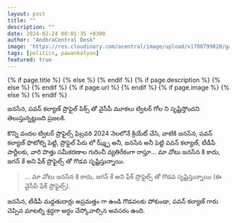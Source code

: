 ```yaml
---
layout: post
title: ""
description: ""
date: 2024-02-24 00:01:35 +0300
author: "AndhraCentral Desk"
image: 'https://res.cloudinary.com/acentral/image/upload/v1708799828/ganja/fakeycp_tdxfle.png'
tags: [politics, pawankalyan]
featured: true
---
```


<meta content="{{ site.title }}" property="og:site_name">
{% if page.title %}
  <meta content="{{ page.title }}" property="og:title">
{% else %}
  <meta content="{{ site.title }}" property="og:title">
{% endif %}
{% if page.description %}
  <meta content="{{ page.description }}" property="og:description">
{% else %}
  <meta content="{{ site.description }}" property="og:description">
{% endif %}
{% if page.url %}
  <meta content="{{ site.url }}{{ page.url }}" property="og:url">
{% endif %}
{% if page.image %}
  <meta content="https://res.cloudinary.com/acentral/image/upload/v1708799828/ganja/fakeycp_tdxfle.png" property="og:image">
{% else %}
  <meta content="{{ site.url }}/images/og.png" property="og:image">
{% endif %}

జనసేన, పవన్ కల్యాణ్ ప్రొఫైల్ పిక్స్ తో వైసీపీ మూకలు ట్విటర్ గోల ని సృష్టిస్తోందని తెలుస్తున్నట్టుంది ప్రజలకి. 

కొన్ని వందల ట్విటర్ ప్రొఫైల్స్ ఫిబ్రవరి 2024 నెలలోనే క్రియేట్ చేసి, వాటికి జనసేన, పవన్ కల్యాణ్ ఫొటోల్ని పెట్టి, ప్రొఫైల్ పేరు లో ఝ్శ్ఫ్ అనీ, జనసేన అనీ పెట్టి పవన్ కల్యాణ్, టీడీపీ పార్టీలకు, వారి పొత్తు సమీకరణాల గురించీ వ్యతిరేకంగా రాస్తూ... మా వోటు జనసేన కి కాదు, జగన్ కే అని ఫేక్ ప్రొఫైల్స్ తో గొడవ సృష్టిస్తున్నాయి.

> ... మా వోటు జనసేన కి కాదు, జగన్ కే అని ఫేక్ ప్రొఫైల్స్ తో గొడవ సృష్టిస్తున్నాయి (ఈ వైసీపీ ఫేక్ ప్రొఫైల్స్).

జనసేన, టీడీపీ మద్దతుదార్లు అప్రమత్తం గా ఉండి గొడవలకు పోకుండా, పవన్ కల్యాణ్ గారు చెప్పిన మాటల్ని శ్రద్ధగా అర్ధం చేస్కోవాల్సిన అవసరం ఉంది. 

